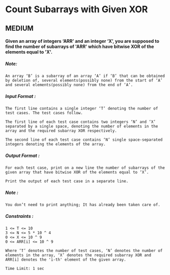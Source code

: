 # Count Subarrays with Given XOR
## MEDIUM
<div _ngcontent-serverapp-c191="" disableselect="" class="description prevent-select ng-star-inserted"><h4 id="given-an-array-of-integers-arr-and-an-integer-x-you-are-supposed-to-find-the-number-of-subarrays-of-39-arr-39-which-have-bitwise-xor-of-the-elements-equal-to-39-x-39">Given an array of integers ‘ARR’ and an integer ‘X’, you are supposed to find the number of subarrays of 'ARR' which have bitwise XOR of the elements equal to 'X'.</h4>

<h5 id="note">Note:</h5>

<pre><code>An array ‘B’ is a subarray of an array ‘A’ if ‘B’ that can be obtained by deletion of, several elements(possibly none) from the start of ‘A’ and several elements(possibly none) from the end of ‘A’. 
</code></pre>

<h5 id="input-format">Input Format :</h5>

<pre><code>The first line contains a single integer ‘T’ denoting the number of test cases. The test cases follow.

The first line of each test case contains two integers ‘N’ and ‘X’ separated by a single space, denoting the number of elements in the array and the required subarray XOR respectively.

The second line of each test case contains ‘N’ single space-separated integers denoting the elements of the array.
</code></pre>

<h5 id="output-format">Output Format :</h5>

<pre><code>For each test case, print on a new line the number of subarrays of the given array that have bitwise XOR of the elements equal to ‘X’.

Print the output of each test case in a separate line.
</code></pre>

<h5 id="note">Note :</h5>

<pre><code>You don’t need to print anything; It has already been taken care of.
</code></pre>

<h5 id="constraints">Constraints :</h5>

<pre><code>1 &lt;= T &lt;= 10
3 &lt;= N &lt;= 5 * 10 ^ 4
0 &lt;= X &lt;= 10 ^ 9
0 &lt;= ARR[i] &lt;= 10 ^ 9

Where ‘T’ denotes the number of test cases, ‘N’ denotes the number of elements in the array, ‘X’ denotes the required subarray XOR and ARR[i] denotes the 'i-th' element of the given array.

Time Limit: 1 sec
</code></pre>
</div>